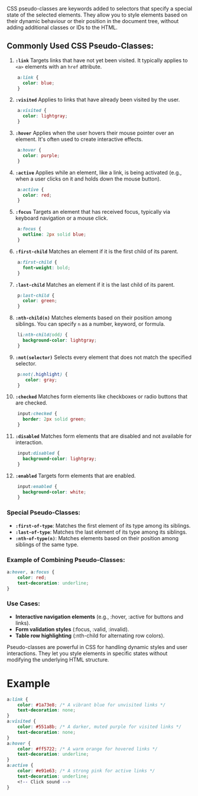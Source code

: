 CSS pseudo-classes are keywords added to selectors that specify a special state of the selected elements. They allow you to style elements based on their dynamic behaviour or their position in the document tree, without adding additional classes or IDs to the HTML.
## Commonly Used CSS Pseudo-Classes:

1. **`:link`** 
    Targets links that have not yet been visited. It typically applies to `<a>` elements with an `href` attribute.
```css
    a:link {
      color: blue;
    }
```
2. **`:visited`** 
    Applies to links that have already been visited by the user.
```css
    a:visited {
      color: lightgray;
    }
```
3. **`:hover`** 
    Applies when the user hovers their mouse pointer over an element. It's often used to create interactive effects.
```css
    a:hover {
      color: purple;
    }
```
4. **`:active`** 
    Applies while an element, like a link, is being activated (e.g., when a user clicks on it and holds down the mouse button).
```css
    a:active {
      color: red;
    }
```
5. **`:focus`** 
    Targets an element that has received focus, typically via keyboard navigation or a mouse click.
```css
    a:focus {
      outline: 2px solid blue;
    }
```
6. **`:first-child`** 
    Matches an element if it is the first child of its parent.
```css
    a:first-child {
      font-weight: bold;
    }
```
7. **`:last-child`** 
    Matches an element if it is the last child of its parent.
```css
    p:last-child {
      color: green;
    }
```
8. **`:nth-child(n)`** 
    Matches elements based on their position among siblings. You can specify `n` as a number, keyword, or formula.
```css
    li:nth-child(odd) {
      background-color: lightgray;
    }
```
9. **`:not(selector)`** 
    Selects every element that does not match the specified selector.
```css
    p:not(.highlight) {
       color: gray;
    }
```
10. **`:checked`** 
    Matches form elements like checkboxes or radio buttons that are checked.
```css
    input:checked {
      border: 2px solid green;
    }
```
11. **`:disabled`** 
    Matches form elements that are disabled and not available for interaction.
```css
    input:disabled {
      background-color: lightgray;
    }
```
12. **`:enabled`** 
    Targets form elements that are enabled.
```css
    input:enabled {
      background-color: white;
    }
```

### Special Pseudo-Classes:
- **`:first-of-type`**: Matches the first element of its type among its siblings.
- **`:last-of-type`**: Matches the last element of its type among its siblings.
- **`:nth-of-type(n)`**: Matches elements based on their position among siblings of the same type.

### Example of Combining Pseudo-Classes:
```css
a:hover, a:focus {
    color: red;
    text-decoration: underline;
}
```

### Use Cases:
- **Interactive navigation elements** (e.g., :hover, :active for buttons and links).
- **Form validation styles** (:focus, :valid, :invalid).
- **Table row highlighting** (:nth-child for alternating row colors).

Pseudo-classes are powerful in CSS for handling dynamic styles and user interactions. They let you style elements in specific states without modifying the underlying HTML structure.


# Example 
```css
a:link {
    color: #1a73e8; /* A vibrant blue for unvisited links */
    text-decoration: none;
}
a:visited {
    color: #551a8b; /* A darker, muted purple for visited links */
    text-decoration: none;
}
a:hover {
    color: #ff5722; /* A warm orange for hovered links */
    text-decoration: underline;
}
a:active {
    color: #e91e63; /* A strong pink for active links */
    text-decoration: underline;
    <!-- Click sound -->
}
```


